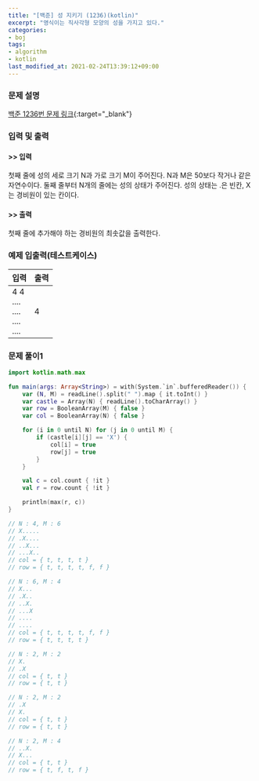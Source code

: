 ```yaml
---
title: "[백준] 성 지키기 (1236)(kotlin)"
excerpt: "영식이는 직사각형 모양의 성을 가지고 있다."
categories:
- boj
tags:
- algorithm
- kotlin
last_modified_at: 2021-02-24T13:39:12+09:00
---
```



### 문제 설명
[백준 1236번 문제 링크](https://www.acmicpc.net/problem/1236#description){:target="_blank"}




### 입력 및 출력
#### >> 입력
첫째 줄에 성의 세로 크기 N과 가로 크기 M이 주어진다. N과 M은 50보다 작거나 같은 자연수이다. 둘째 줄부터 N개의 줄에는 성의 상태가 주어진다. 성의 상태는 .은 빈칸, X는 경비원이 있는 칸이다.



#### >> 출력
첫째 줄에 추가해야 하는 경비원의 최솟값을 출력한다.





### 예제 입출력(테스트케이스)


|입력|출력|
|-----|------|
|4 4<br>....<br>....<br>....<br>....|4|




### 문제 풀이1
```kotlin
import kotlin.math.max

fun main(args: Array<String>) = with(System.`in`.bufferedReader()) {
    var (N, M) = readLine().split(" ").map { it.toInt() }
    var castle = Array(N) { readLine().toCharArray() }
    var row = BooleanArray(M) { false }
    var col = BooleanArray(N) { false }

    for (i in 0 until N) for (j in 0 until M) {
        if (castle[i][j] == 'X') {
            col[i] = true
            row[j] = true
        }
    }

    val c = col.count { !it }
    val r = row.count { !it }

    println(max(r, c))
}

// N : 4, M : 6
// X.....
// .X....
// ..X...
// ...X..
// col = { t, t, t, t }
// row = { t, t, t, t, f, f }

// N : 6, M : 4
// X...
// .X..
// ..X.
// ...X
// ....
// ....
// col = { t, t, t, t, f, f }
// row = { t, t, t, t }

// N : 2, M : 2
// X.
// .X
// col = { t, t }
// row = { t, t }

// N : 2, M : 2
// .X
// X.
// col = { t, t }
// row = { t, t }

// N : 2, M : 4
// ..X.
// X...
// col = { t, t }
// row = { t, f, t, f }
```